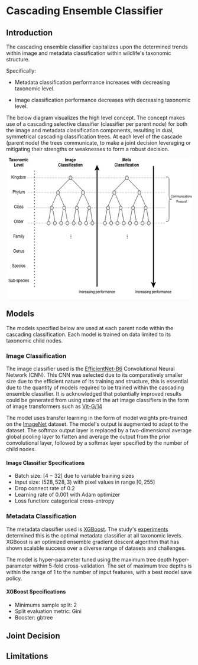 # Cascading Ensemble Classifier

## Introduction
The cascading ensemble classifier capitalizes upon the determined trends within image and metadata classification 
within wildlife's taxonomic structure. 

Specifically: 

- Metadata classification performance increases with decreasing taxonomic level.

- Image classification performance decreases with decreasing taxonomic level. 

The below diagram visualizes the high level concept. 
The concept makes use of a cascading selective classifier (classifier per parent node) for both the image and
metadata classification components, resulting in dual, symmetrical cascading classification trees. 
At each level of the cascade (parent node) the trees communicate, to make a joint decision leveraging or mitigating 
their strengths or weaknesses to form a robust decision. 

<img height="382" src="../images/cec_architecture.png" width="595" alt="cascading ensemble architecture" style="display: block; margin: 0 auto"/>

## Models
The models specified below are used at each parent node within the cascading classification. 
Each model is trained on data limited to its taxonomic child nodes.

### Image Classification
The image classifier used is the [EfficientNet-B6](https://arxiv.org/pdf/1905.11946.pdf) Convolutional Neural Network (CNN). 
This CNN was selected due to its comparatively smaller size due to the efficient nature of its training and structure, 
this is essential due to the quantity of models required to be trained within the cascading ensemble classifier. 
It is acknowledged that potentially improved results could be generated from using state of the art image classifiers in the form of 
image transformers such as [Vit-G/14](https://openaccess.thecvf.com/content/CVPR2022/html/Zhai_Scaling_Vision_Transformers_CVPR_2022_paper.html)

The model uses transfer learning in the form of model weights pre-trained on the [ImageNet](https://www.image-net.org/) dataset.
The model's output is augmented to adapt to the dataset. The softmax output layer is replaced by a two-dimensional average
global pooling layer to flatten and average the output from the prior convolutional layer, followed by a softmax layer specified by the 
number of child nodes.

#### Image Classifier Specifications
- Batch size: $[4-32]$ due to variable training sizes
- Input size: $(528, 528, 3)$ with pixel values in range $[0, 255]$
- Drop connect rate of $0.2$
- Learning rate of $0.001$ with Adam optimizer
- Loss function: categorical cross-entropy

### Metadata Classification
The metadata classifier used is [XGBoost](https://arxiv.org/abs/1603.02754). 
The study's [experiments](results.md) determined this is the optimal metadata classifier at all taxonomic levels.
XGBoost is an optimized ensemble gradient descent algorithm that has shown scalable success over a diverse range of datasets and
challenges. 

The model is hyper-parameter tuned using the maximum tree depth hyper-parameter within 5-fold cross-validation. 
The set of maximum tree depths is within the range of $1$ to the number of input features, with a best model save policy. 

#### XGBoost Specifications
- Minimums sample split: 2
- Split evaluation metric: Gini
- Booster: gbtree

## Joint Decision

## Limitations